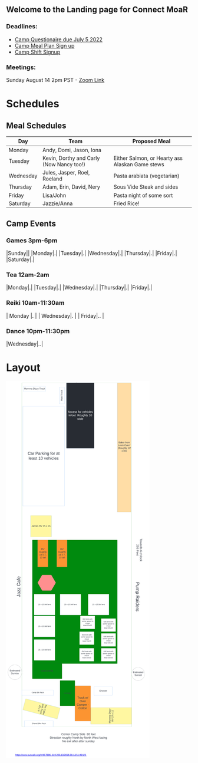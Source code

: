 ## Welcome to the Landing page for Connect MoaR

### Deadlines:
* [Camp Questionaire due July 5 2022](https://forms.gle/hVggiE9id1CJw2H59) 
* [Camp Meal Plan Sign up](https://forms.gle/Gon5jkSN8AGf1JsM8)
* [Camp Shift Signup](https://forms.gle/haT4VcDZyxvidDFYA)


### Meetings:
Sunday August 14 2pm PST - [Zoom Link](https://us02web.zoom.us/j/84185095544?pwd=TzZoVHVObEFXRXJtYlFZdlAxRFpCdz09)


# Schedules
## Meal Schedules

|Day| Team| Proposed Meal|
|---------|-------------------|----------------------------------|
|Monday| Andy, Domi, Jason, Iona| |
|Tuesday| Kevin, Dorthy and Carly  (Now Nancy too!)| Either Salmon, or Hearty ass Alaskan Game stews|
|Wednesday|Jules, Jasper, Roel, Roeland | Pasta arabiata (vegetarian)|
|Thursday|Adam, Erin, David, Nery|Sous Vide Steak and sides|
|Friday|Lisa/John|Pasta night of some sort |
|Saturday|Jazzie/Anna| Fried Rice!|


## Camp Events
### Games  3pm-6pm

|Sunday||
|Monday|.|
|Tuesday|.|
|Wednesday|.|
|Thursday|.|
|Friday|.|
|Saturday|.|

### Tea  12am-2am

|Monday|.|
|Tuesday|.|
|Wednesday|.|
|Thursday|.|
|Friday|.|

### Reiki   10am-11:30am

| Monday |. |
| Wednesday|. | 
| Friday|.. | 

### Dance  10pm-11:30pm

|Wednesday|..|



# Layout

<img src="images/camp-layout.png" alt="Camp Layout" />
